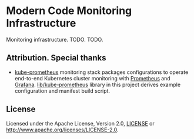# Modern Code Monitoring Infrastructure

Monitoring infrastructure. TODO.
TODO.

## Attribution. Special thanks

- [kube-prometheus](https://github.com/prometheus-operator/kube-prometheus/) monitoring stack packages configurations to operate end-to-end Kubernetes cluster monitoring with [Prometheus](https://prometheus.io/) and [Grafana](http://grafana.com/). [lib/kube-prometheus](lib/kube-prometheus) library in this project derives example configuration and manifest build script.

## License

Licensed under the Apache License, Version 2.0, [LICENSE](LICENSE) or <http://www.apache.org/licenses/LICENSE-2.0>.
